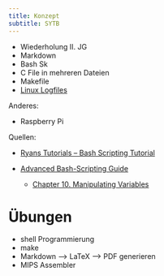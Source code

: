 ```yaml
---
title: Konzept
subtitle: SYTB
---
```






- Wiederholung II. JG
- Markdown
- Bash Sk
- C File in mehreren Dateien
- Makefile
- [Linux Logfiles](/Doc/Linux/logfiles)



Anderes:

- Raspberry Pi



Quellen:

- [Ryans Tutorials – Bash Scripting Tutorial](https://ryanstutorials.net/bash-scripting-tutorial)

- [Advanced Bash-Scripting Guide](https://tldp.org/LDP/abs/html/)

  - [Chapter 10. Manipulating Variables](https://tldp.org/LDP/abs/html/manipulatingvars.html)

  



# Übungen

- shell Programmierung
- make
- Markdown --> LaTeX --> PDF generieren
- MIPS Assembler

